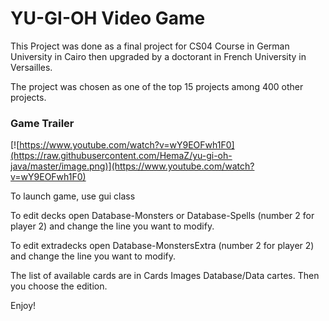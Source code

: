 # YU-GI-OH Video Game

This Project was done as a final project for CS04 Course in German University in Cairo then upgraded by a doctorant in French University in Versailles.

The project was chosen as one of the top 15 projects among 400 other projects.

### Game Trailer

[![https://www.youtube.com/watch?v=wY9EOFwh1F0](https://raw.githubusercontent.com/HemaZ/yu-gi-oh-java/master/image.png)](https://www.youtube.com/watch?v=wY9EOFwh1F0)

To launch game, use gui class

To edit decks open Database-Monsters or Database-Spells (number 2 for player 2) and change the line you want to modify.

To edit extradecks open Database-MonstersExtra (number 2 for player 2) and change the line you want to modify.

The list of available cards are in Cards Images Database/Data cartes. Then you choose the edition.

Enjoy!